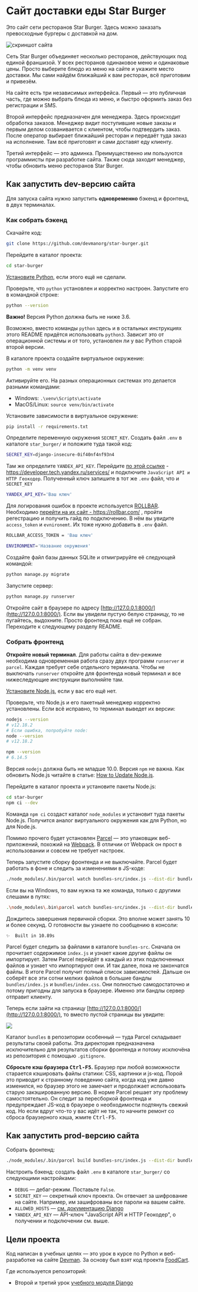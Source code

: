 # Сайт доставки еды Star Burger

Это сайт сети ресторанов Star Burger. Здесь можно заказать превосходные бургеры с доставкой на дом.

![скриншот сайта](https://dvmn.org/filer/canonical/1594651635/686/)


Сеть Star Burger объединяет несколько ресторанов, действующих под единой франшизой. У всех ресторанов одинаковое меню и одинаковые цены. Просто выберите блюдо из меню на сайте и укажите место доставки. Мы сами найдём ближайший к вам ресторан, всё приготовим и привезём.

На сайте есть три независимых интерфейса. Первый — это публичная часть, где можно выбрать блюда из меню, и быстро оформить заказ без регистрации и SMS.

Второй интерфейс предназначен для менеджера. Здесь происходит обработка заказов. Менеджер видит поступившие новые заказы и первым делом созванивается с клиентом, чтобы подтвердить заказ. После оператор выбирает ближайший ресторан и передаёт туда заказ на исполнение. Там всё приготовят и сами доставят еду клиенту.

Третий интерфейс — это админка. Преимущественно им пользуются программисты при разработке сайта. Также сюда заходит менеджер, чтобы обновить меню ресторанов Star Burger.

## Как запустить dev-версию сайта

Для запуска сайта нужно запустить **одновременно** бэкенд и фронтенд, в двух терминалах.

### Как собрать бэкенд

Скачайте код:
```sh
git clone https://github.com/devmanorg/star-burger.git
```

Перейдите в каталог проекта:
```sh
cd star-burger
```

[Установите Python](https://www.python.org/), если этого ещё не сделали.

Проверьте, что `python` установлен и корректно настроен. Запустите его в командной строке:
```sh
python --version
```
**Важно!** Версия Python должна быть не ниже 3.6.

Возможно, вместо команды `python` здесь и в остальных инструкциях этого README придётся использовать `python3`. Зависит это от операционной системы и от того, установлен ли у вас Python старой второй версии. 

В каталоге проекта создайте виртуальное окружение:
```sh
python -m venv venv
```
Активируйте его. На разных операционных системах это делается разными командами:

- Windows: `.\venv\Scripts\activate`
- MacOS/Linux: `source venv/bin/activate`


Установите зависимости в виртуальное окружение:
```sh
pip install -r requirements.txt
```

Определите переменную окружения `SECRET_KEY`. Создать файл `.env` в каталоге `star_burger/` и положите туда такой код:
```sh
SECRET_KEY=django-insecure-0if40nf4nf93n4
```
Там же определите ```YANDEX_API_KEY```. Перейдите [по этой ссылке](https://developer.tech.yandex.ru/services/) -  https://developer.tech.yandex.ru/services/ и подключите ```JavaScript API и HTTP Геокодер```. Полученный ключ запишите в тот же ```.env``` файл, что и ```SECRET_KEY```
```sh
YANDEX_API_KEY='Ваш ключ'
```
Для логирования ошибок в проекте используется [ROLLBAR](https://rollbar.com/). Необходимо [перейти на их сайт - ](https://rollbar.com/) https://rollbar.com/ , пройти регестрацию и получить гайд по подключению. В нём вы увидите ```access_token``` и ```evnironemt```. Их тоже нужно добавить в ```.env``` файл.
```sh
ROLLBAR_ACCESS_TOKEN = 'Ваш ключ'
```

```sh
ENVIRONMENT='Название окружения'
```

Создайте файл базы данных SQLite и отмигрируйте её следующей командой:

```sh
python manage.py migrate
```

Запустите сервер:

```sh
python manage.py runserver
```

Откройте сайт в браузере по адресу [http://127.0.0.1:8000/](http://127.0.0.1:8000/). Если вы увидели пустую белую страницу, то не пугайтесь, выдохните. Просто фронтенд пока ещё не собран. Переходите к следующему разделу README.

### Собрать фронтенд

**Откройте новый терминал**. Для работы сайта в dev-режиме необходима одновременная работа сразу двух программ `runserver` и `parcel`. Каждая требует себе отдельного терминала. Чтобы не выключать `runserver` откройте для фронтенда новый терминал и все нижеследующие инструкции выполняйте там.

[Установите Node.js](https://nodejs.org/en/), если у вас его ещё нет.

Проверьте, что Node.js и его пакетный менеджер корректно установлены. Если всё исправно, то терминал выведет их версии:

```sh
nodejs --version
# v12.18.2
# Если ошибка, попробуйте node:
node --version
# v12.18.2

npm --version
# 6.14.5
```

Версия `nodejs` должна быть не младше 10.0. Версия `npm` не важна. Как обновить Node.js читайте в статье: [How to Update Node.js](https://phoenixnap.com/kb/update-node-js-version).

Перейдите в каталог проекта и установите пакеты Node.js:

```sh
cd star-burger
npm ci --dev
```

Команда `npm ci` создаст каталог `node_modules` и установит туда пакеты Node.js. Получится аналог виртуального окружения как для Python, но для Node.js.

Помимо прочего будет установлен [Parcel](https://parceljs.org/) — это упаковщик веб-приложений, похожий на [Webpack](https://webpack.js.org/). В отличии от Webpack он прост в использовании и совсем не требует настроек.

Теперь запустите сборку фронтенда и не выключайте. Parcel будет работать в фоне и следить за изменениями в JS-коде:

```sh
./node_modules/.bin/parcel watch bundles-src/index.js --dist-dir bundles --public-url="./"
```

Если вы на Windows, то вам нужна та же команда, только с другими слешами в путях:

```sh
.\node_modules\.bin\parcel watch bundles-src/index.js --dist-dir bundles --public-url="./"
```

Дождитесь завершения первичной сборки. Это вполне может занять 10 и более секунд. О готовности вы узнаете по сообщению в консоли:

```
✨  Built in 10.89s
```

Parcel будет следить за файлами в каталоге `bundles-src`. Сначала он прочитает содержимое `index.js` и узнает какие другие файлы он импортирует. Затем Parcel перейдёт в каждый из этих подключенных файлов и узнает что импортируют они. И так далее, пока не закончатся файлы. В итоге Parcel получит полный список зависимостей. Дальше он соберёт все эти сотни мелких файлов в большие бандлы `bundles/index.js` и `bundles/index.css`. Они полностью самодостаточно и потому пригодны для запуска в браузере. Именно эти бандлы сервер отправит клиенту.

Теперь если зайти на страницу  [http://127.0.0.1:8000/](http://127.0.0.1:8000/), то вместо пустой страницы вы увидите:

![](https://dvmn.org/filer/canonical/1594651900/687/)

Каталог `bundles` в репозитории особенный — туда Parcel складывает результаты своей работы. Эта директория предназначена исключительно для результатов сборки фронтенда и потому исключёна из репозитория с помощью `.gitignore`.

**Сбросьте кэш браузера <kbd>Ctrl-F5</kbd>.** Браузер при любой возможности старается кэшировать файлы статики: CSS, картинки и js-код. Порой это приводит к странному поведению сайта, когда код уже давно изменился, но браузер этого не замечает и продолжает использовать старую закэшированную версию. В норме Parcel решает эту проблему самостоятельно. Он следит за пересборкой фронтенда и предупреждает JS-код в браузере о необходимости подтянуть свежий код. Но если вдруг что-то у вас идёт не так, то начните ремонт со сброса браузерного кэша, жмите <kbd>Ctrl-F5</kbd>.


## Как запустить prod-версию сайта

Собрать фронтенд:

```sh
./node_modules/.bin/parcel build bundles-src/index.js --dist-dir bundles --public-url="./"
```

Настроить бэкенд: создать файл `.env` в каталоге `star_burger/` со следующими настройками:

- `DEBUG` — дебаг-режим. Поставьте `False`.
- `SECRET_KEY` — секретный ключ проекта. Он отвечает за шифрование на сайте. Например, им зашифрованы все пароли на вашем сайте.
- `ALLOWED_HOSTS` — [см. документацию Django](https://docs.djangoproject.com/en/3.1/ref/settings/#allowed-hosts)
- `YANDEX_API_KEY` — API-ключ "JavaScript API и HTTP Геокодер", о получении и подключении см. выше.

## Цели проекта

Код написан в учебных целях — это урок в курсе по Python и веб-разработке на сайте [Devman](https://dvmn.org). За основу был взят код проекта [FoodCart](https://github.com/Saibharath79/FoodCart).

Где используется репозиторий:

- Второй и третий урок [учебного модуля Django](https://dvmn.org/modules/django/)
